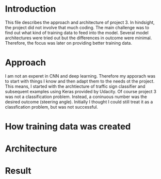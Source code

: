 # Introduction
This file describes the approach and architecture of project 3. In hindsight, the project did not involve that much coding. The main challenge was to find out what kind of training data to feed into the model. Several model architectures were tried out but the differences in outcome were minimal. Therefore, the focus was later on providing better training data. 

# Approach
I am not an experet in CNN and deep learning. Therefore my apporach was to start with things I know and then adapt them to the needs ot the project. This means, I started with the archtiecture of traffic sign classifier and subsequent examples using Keras provided by Udacity. Of course project 3 was not a classification problem. Instead, a coninuous number was the desired outcome (steering angle). Initially I thought I could still treat it as a classfication problem, but was not successful. 

# How training data was created

# Architecture

# Result

